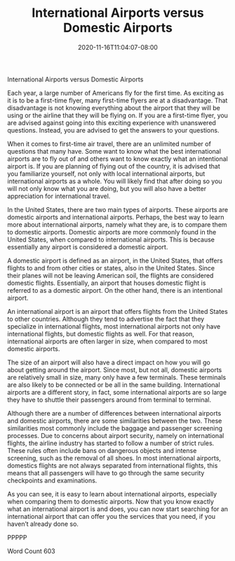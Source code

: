﻿---
title: "International Airports versus Domestic Airports"
date: 2020-11-16T11:04:07-08:00
description: "International Airports Tips for Web Success"
featured_image: "/images/International Airports.jpg"
tags: ["International Airports"]
---

International Airports versus Domestic Airports

Each year, a large number of Americans fly for the first time. As exciting as it is to be a first-time flyer, many first-time flyers are at a disadvantage. That disadvantage is not knowing everything about the airport that they will be using or the airline that they will be flying on. If you are a first-time flyer, you are advised against going into this exciting experience with unanswered questions.  Instead, you are advised to get the answers to your questions.

When it comes to first-time air travel, there are an unlimited number of questions that many have. Some want to know what the best international airports are to fly out of and others want to know exactly what an intentional airport is.  If you are planning of flying out of the country, it is advised that you familiarize yourself, not only with local international airports, but international airports as a whole. You will likely find that after doing so you will not only know what you are doing, but you will also have a better appreciation for international travel.

In the United States, there are two main types of airports. These airports are domestic airports and international airports.  Perhaps, the best way to learn more about international airports, namely what they are, is to compare them to domestic airports. Domestic airports are more commonly found in the United States, when compared to international airports.  This is because essentially any airport is considered a domestic airport.  

A domestic airport is defined as an airport, in the United States, that offers flights to and from other cities or states, also in the United States. Since their planes will not be leaving American soil, the flights are considered domestic flights.  Essentially, an airport that houses domestic flight is referred to as a domestic airport. On the other hand, there is an intentional airport.  

An international airport is an airport that offers flights from the United States to other countries.  Although they tend to advertise the fact that they specialize in international flights, most international airports not only have international flights, but domestic flights as well. For that reason, international airports are often larger in size, when compared to most domestic airports.  

The size of an airport will also have a direct impact on how you will go about getting around the airport.  Since most, but not all, domestic airports are relatively small in size, many only have a few terminals. These terminals are also likely to be connected or be all in the same building.  International airports are a different story, in fact, some international airports are so large they have to shuttle their passengers around from terminal to terminal. 

Although there are a number of differences between international airports and domestic airports, there are some similarities between the two. These similarities most commonly include the baggage and passenger screening processes.  Due to concerns about airport security, namely on international flights, the airline industry has started to follow a number of strict rules. These rules often include bans on dangerous objects and intense screening, such as the removal of all shoes.  In most international airports, domestics flights are not always separated from international flights, this means that all passengers will have to go through the same security checkpoints and examinations.  

As you can see, it is easy to learn about international airports, especially when comparing them to domestic airports.  Now that you know exactly what an international airport is and does, you can now start searching for an international airport that can offer you the services that you need, if you haven’t already done so.  

PPPPP

Word Count 603

